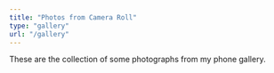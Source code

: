 ```yaml
---
title: "Photos from Camera Roll"
type: "gallery"
url: "/gallery"
---
```


These are the collection of some photographs from my phone gallery. 
